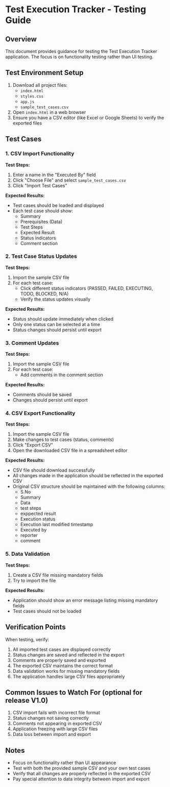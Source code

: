 # Test Execution Tracker - Testing Guide

## Overview
This document provides guidance for testing the Test Execution Tracker application. The focus is on functionality testing rather than UI testing.

## Test Environment Setup
1. Download all project files:
   - `index.html`
   - `styles.css`
   - `app.js`
   - `sample_test_cases.csv`
2. Open `index.html` in a web browser
3. Ensure you have a CSV editor (like Excel or Google Sheets) to verify the exported files

## Test Cases

### 1. CSV Import Functionality
**Test Steps:**
1. Enter a name in the "Executed By" field
2. Click "Choose File" and select `sample_test_cases.csv`
3. Click "Import Test Cases"

**Expected Results:**
- Test cases should be loaded and displayed
- Each test case should show:
  - Summary
  - Prerequisites (Data)
  - Test Steps
  - Expected Result
  - Status indicators
  - Comment section

### 2. Test Case Status Updates
**Test Steps:**
1. Import the sample CSV file
2. For each test case:
   - Click different status indicators (PASSED, FAILED, EXECUTING, TODO, BLOCKED, N/A)
   - Verify the status updates visually

**Expected Results:**
- Status should update immediately when clicked
- Only one status can be selected at a time
- Status changes should persist until export

### 3. Comment Updates
**Test Steps:**
1. Import the sample CSV file
2. For each test case:
   - Add comments in the comment section

**Expected Results:**
- Comments should be saved
- Changes should persist until export

### 4. CSV Export Functionality
**Test Steps:**
1. Import the sample CSV file
2. Make changes to test cases (status, comments)
3. Click "Export CSV"
4. Open the downloaded CSV file in a spreadsheet editor

**Expected Results:**
- CSV file should download successfully
- All changes made in the application should be reflected in the exported CSV
- Original CSV structure should be maintained with the following columns:
  - S.No
  - Summary
  - Data
  - test steps
  - exppected result
  - Execution status
  - Execution last modified timestamp
  - Executed by
  - reporter
  - comment

### 5. Data Validation
**Test Steps:**
1. Create a CSV file missing mandatory fields
2. Try to import the file

**Expected Results:**
- Application should show an error message listing missing mandatory fields
- Test cases should not be loaded

## Verification Points
When testing, verify:
1. All imported test cases are displayed correctly
2. Status changes are saved and reflected in the export
3. Comments are properly saved and exported
4. The exported CSV maintains the correct format
5. Data validation works for missing mandatory fields
6. The application handles large CSV files appropriately

## Common Issues to Watch For (optional for release V1.0)
1. CSV import fails with incorrect file format
2. Status changes not saving correctly
3. Comments not appearing in exported CSV
4. Application freezing with large CSV files
5. Data loss between import and export

## Notes
- Focus on functionality rather than UI appearance
- Test with both the provided sample CSV and your own test cases
- Verify that all changes are properly reflected in the exported CSV
- Pay special attention to data integrity between import and export 
